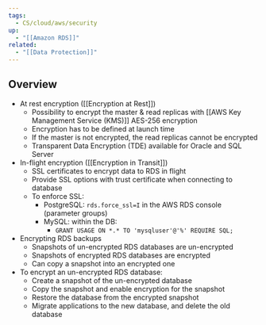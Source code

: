 ```yaml
---
tags:
  - CS/cloud/aws/security
up:
  - "[[Amazon RDS]]"
related:
  - "[[Data Protection]]"
---
```

## Overview

- At rest encryption ([[Encryption at Rest]])
	- Possibility to encrypt the master & read replicas with [[AWS Key Management Service (KMS)]] AES-256 encryption
	- Encryption has to be defined at launch time
	- If the master is not encrypted, the read replicas cannot be encrypted
	- Transparent Data Encryption (TDE) available for Oracle and SQL Server
- In-flight encryption ([[Encryption in Transit]])
	- SSL certificates to encrypt data to RDS in flight
	- Provide SSL options with trust certificate when connecting to database
	- To enforce SSL:
		- PostgreSQL: ``rds.force_ssl=I`` in the AWS RDS console (parameter groups)
		- MySQL: within the DB:
			- `GRANT USAGE ON *.* TO 'mysqluser'@'%' REQUIRE SQL;`
- Encrypting RDS backups
	- Snapshots of un-encrypted RDS databases are un-encrypted
	- Snapshots of encrypted RDS databases are encrypted
	- Can copy a snapshot into an encrypted one
- To encrypt an un-encrypted RDS database:
	- Create a snapshot of the un-encrypted database
	- Copy the snapshot and enable encryption for the snapshot
	- Restore the database from the encrypted snapshot
	- Migrate applications to the new database, and delete the old database